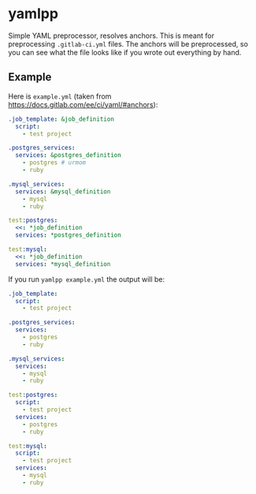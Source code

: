 # yamlpp

Simple YAML preprocessor, resolves anchors. This is meant for preprocessing `.gitlab-ci.yml` files. The anchors will be preprocessed, so you can see what the file looks like if you wrote out everything by hand.

## Example

Here is `example.yml` (taken from https://docs.gitlab.com/ee/ci/yaml/#anchors):

```yml
.job_template: &job_definition
  script:
    - test project

.postgres_services:
  services: &postgres_definition
    - postgres # urmom
    - ruby

.mysql_services:
  services: &mysql_definition
    - mysql
    - ruby

test:postgres:
  <<: *job_definition
  services: *postgres_definition

test:mysql:
  <<: *job_definition
  services: *mysql_definition
```

If you run `yamlpp example.yml` the output will be:

```yml
.job_template:
  script:
    - test project

.postgres_services:
  services:
    - postgres
    - ruby

.mysql_services:
  services:
    - mysql
    - ruby

test:postgres:
  script:
    - test project
  services:
    - postgres
    - ruby

test:mysql:
  script:
    - test project
  services:
    - mysql
    - ruby
```